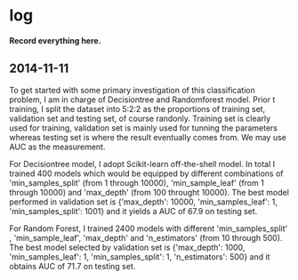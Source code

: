 log
===
#### Record everything here.

2014-11-11
---
To get started with some primary investigation of this classification problem, I am in charge of Decisiontree and Randomforest model. Prior t training, I split the dataset into 5:2:2 as the proportions of training set, validation set and testing set, of course randonly. Training set is clearly used for training, validation set is mainly used for tunning the parameters whereas testing set is where the result eventually comes from. We may use AUC as the measurement.

For Decisiontree model, I adopt Scikit-learn off-the-shell model. In total I trained 400 models which would be equipped by different combinations of 'min_samples_split' (from 1 through 10000), 'min_sample_leaf' (from 1 through 10000) and 'max_depth' (from 100 throught 10000). The best model performed in validation set is {'max_depth': 10000, 'min_samples_leaf': 1, 'min_samples_split': 1001} and it yields a AUC of 67.9 on testing set.

For Random Forest, I trained 2400 models with different 'min_samples_split' , 'min_sample_leaf', 'max_depth' and 'n_estimators' (from 10 through 500). The best model selected by validation set is {'max_depth': 1000, 'min_samples_leaf': 1, 'min_samples_split': 1, 'n_estimators': 500} and it obtains AUC of 71.7 on testing set.

